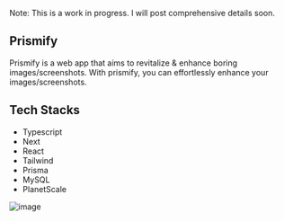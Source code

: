 Note: This is a work in progress. I will post comprehensive details soon.

## Prismify

Prismify is a web app that aims to revitalize & enhance boring images/screenshots. With prismify, you can effortlessly enhance your images/screenshots.

## Tech Stacks

- Typescript
- Next
- React
- Tailwind
- Prisma
- MySQL
- PlanetScale

![image](https://github.com/Sls0n/Prismify/assets/102340248/977469ce-ab3a-471f-bd5f-46120ce22cfa)
